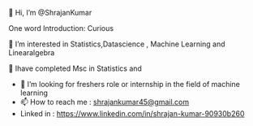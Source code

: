 👋 Hi, I’m @ShrajanKumar

 One word Introduction: Curious

👀 I’m interested in Statistics,Datascience , Machine Learning  and Linearalgebra

🌱 Ihave completed Msc in Statistics and 
- 💞️ I’m looking for freshers role or internship in the field of machine learning
- 📫 How to reach me :  shrajankumar45@gmail.com
- Linked in :  https://www.linkedin.com/in/shrajan-kumar-90930b260

<!---
ShrajanKumar/ShrajanKumar is a ✨ special ✨ repository because its `README.md` (this file) appears on your GitHub profile.
You can click the Preview link to take a look at your changes.
--->
